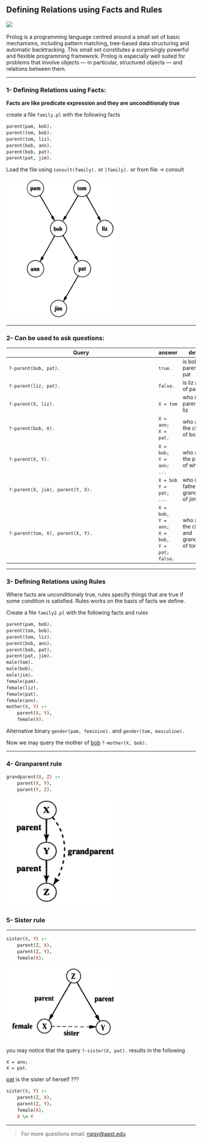 ## Defining Relations using Facts and Rules


<img src="https://www.swi-prolog.org/icons/swipl.png" style="width:120px;"/>

Prolog is a programming language centred around a small set of basic mechanisms, including pattern matching, tree-based data structuring and automatic backtracking. This small set constitutes a surprisingly powerful and flexible programming framework. Prolog is especially well suited for problems that involve objects — in particular, structured objects — and relations between them.


---
### 1- Defining Relations using Facts:

**Facts are like predicate expression and they are unconditionaly true**

create a file `family.pl` with the following facts
```prolog
parent(pam, bob).
parent(tom, bob).
parent(tom, liz).
parent(bob, ann).
parent(bob, pat).
parent(pat, jim).
```
Load the file using `consult(family).` or `[family].` or from file -> consult

<img src="media/1.png" style="width:300px;"/>

---

### 2- Can be used to ask questions:
| <div style="width:40vw">Query</div> | answer | details |
| - | - | - |
| `?-parent(bob, pat).` | `true.` | is bob parent of pat |
| `?-parent(liz, pat).` | `false.` | is liz parent of pat |
| `?-parent(X, liz).` | `X = tom` | who is the parent of liz |
| `?-parent(bob, X).` | `X = ann;` <br> `X = pat.` | who are the childs of bob |
| `?-parent(X, Y).` | `X = bob;` <br> `Y = ann;` <br> `...` | who are the parents of who |
| `?-parent(X, jim), parent(Y, X).` | `X = bob` <br> `Y = pat;` <br> `...` | who is the father and grandfather of jim |
| `?-parent(tom, X), parent(X, Y).` | `X = bob,` <br> `Y = ann;` <br> `X = bob,` <br> `Y = pat;` <br> `false.` | who are the childs and grandchilds of tom |

---

### 3- Defining Relations using Rules

Where facts are unconditionaly true, rules specify things that are true if some condition is satisfied. Rules works on the basis of facts we define.

Create a file `family2.pl` with the following facts and rules

```prolog
parent(pam, bob).
parent(tom, bob).
parent(tom, liz).
parent(bob, ann).
parent(bob, pat).
parent(pat, jim).
male(tom).
male(bob).
male(jim).
female(pam).
female(liz).
female(pat).
female(ann).
mother(X, Y) :-
    parent(X, Y),
    female(X).
```

Alternative binary `gender(pam, feminine).` and `gender(tom, masculine).`

Now we may query the mother of <u>bob</u> `?-mother(X, bob).`

---
### 4- Granparent rule
```prolog
grandparent(X, Z) :- 
    parent(X, Y), 
    parent(Y, Z).
```
<img src="media/2.png" style="width:300px;"/>


### 5- Sister rule
---
```prolog
sister(X, Y) :- 
    parent(Z, X), 
    parent(Z, Y), 
    female(X).
```
<img src="media/3.png" style="width:300px;"/>

you may notice that the query `?-sister(X, pat).` results in the following
```
X = ann;
X = pat.
```

<u>pat</u> is the sister of herself ???

```prolog
sister(X, Y) :-
    parent(Z, X), 
    parent(Z, Y), 
    female(X), 
    X \= Y
```

---
> For more questions email: nagy@aast.edu
